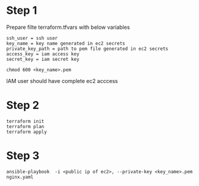 # Step 1

Prepare filte terraform.tfvars with below variables

```
ssh_user = ssh user
key_name = key name generated in ec2 secrets
private_key_path = path to pem file generated in ec2 secrets
access_key = iam access key
secret_key = iam secret key
```

```
chmod 600 <key_name>.pem
```

IAM user should have complete ec2 acccess

# Step 2

```
terraform init
terraform plan
terraform apply
```

# Step 3
```
ansible-playbook  -i <public ip of ec2>, --private-key <key_name>.pem nginx.yaml
```


